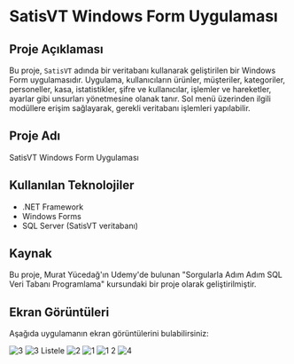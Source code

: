 # SatisVT Windows Form Uygulaması

## Proje Açıklaması

Bu proje, `SatisVT` adında bir veritabanı kullanarak geliştirilen bir Windows Form uygulamasıdır. Uygulama, kullanıcıların ürünler, müşteriler, kategoriler, personeller, kasa, istatistikler, şifre ve kullanıcılar, işlemler ve hareketler, ayarlar gibi unsurları yönetmesine olanak tanır. Sol menü üzerinden ilgili modüllere erişim sağlayarak, gerekli veritabanı işlemleri yapılabilir.

## Proje Adı

SatisVT Windows Form Uygulaması

## Kullanılan Teknolojiler

- .NET Framework
- Windows Forms
- SQL Server (SatisVT veritabanı)

## Kaynak

Bu proje, Murat Yücedağ'ın Udemy'de bulunan "Sorgularla Adım Adım SQL Veri Tabanı Programlama" kursundaki bir proje olarak geliştirilmiştir.

## Ekran Görüntüleri

Aşağıda uygulamanın ekran görüntülerini bulabilirsiniz:


![3](https://github.com/user-attachments/assets/fc5a3ecc-9561-40d1-a2cc-adf13400202d)
![3 Listele](https://github.com/user-attachments/assets/428df914-99f9-4b9b-bc81-e43b56a474af)
![2](https://github.com/user-attachments/assets/9746c6db-891a-454e-ba55-adbbfac9fc3d)
![1](https://github.com/user-attachments/assets/09f437cb-c1be-4e67-9f2f-f3b0f096c019)
![1 2](https://github.com/user-attachments/assets/7bd4f248-2237-485c-a500-65259be82010)
![4](https://github.com/user-attachments/assets/644634ec-e147-4554-a06e-3d9392d7b0f2)
